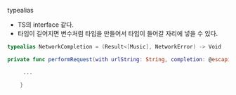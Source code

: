 typealias
- TS의 interface 같다.
- 타입이 길어지면 변수처럼 타입을 만들어서 타입이 들어갈 자리에 넣을 수 있다.
```swift
typealias NetworkCompletion = (Result<[Music], NetworkError) -> Void

private func performRequest(with urlString: String, completion: @escaping NetworkCompletion) {

     ...

    }
```